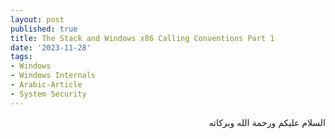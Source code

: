 ```yaml
---
layout: post
published: true
title: The Stack and Windows x86 Calling Conventions Part 1
date: '2023-11-28'
tags:
- Windows
- Windows Internals
- Arabic-Article
- System Security
---
```



<div dir="rtl" markdown="1">

السلام عليكم ورحمة الله وبركاته

</div>
